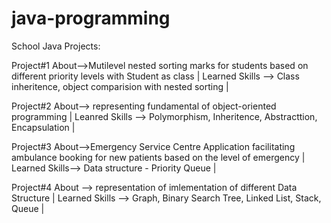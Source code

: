 # java-programming
School Java Projects:

Project#1
  About-->Mutilevel nested sorting marks for students based on different priority levels with Student as class |
  Learned Skills --> Class inheritence, object comparision with nested sorting |
  
Project#2
  About--> representing fundamental of object-oriented programming |
  Leanred Skills --> Polymorphism, Inheritence, Abstracttion, Encapsulation |
  
Project#3
About-->Emergency Service Centre Application facilitating ambulance booking for new patients based on the level of emergency |
Learned Skills--> Data structure - Priority Queue |

Project#4
About --> representation of imlementation of different Data Structure |
Learned Skills --> Graph, Binary Search Tree, Linked List, Stack, Queue |

  
